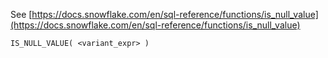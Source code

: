 See [https://docs.snowflake.com/en/sql-reference/functions/is_null_value](https://docs.snowflake.com/en/sql-reference/functions/is_null_value)
```
IS_NULL_VALUE( <variant_expr> )
```
